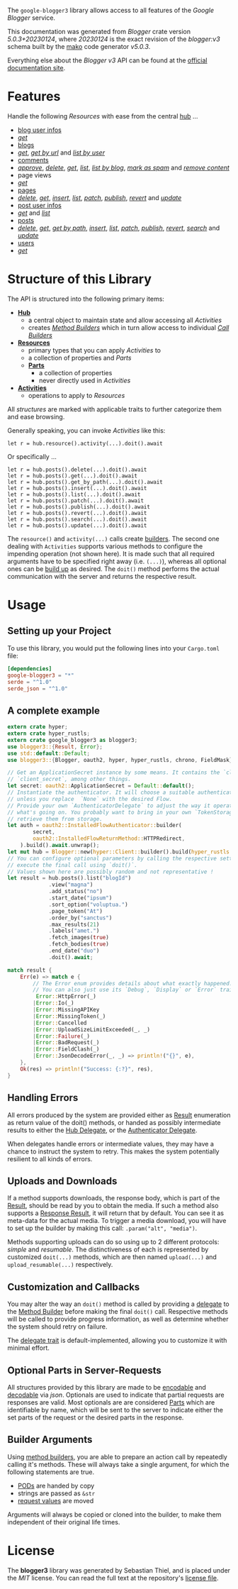 <!---
DO NOT EDIT !
This file was generated automatically from 'src/generator/templates/api/README.md.mako'
DO NOT EDIT !
-->
The `google-blogger3` library allows access to all features of the *Google Blogger* service.

This documentation was generated from *Blogger* crate version *5.0.3+20230124*, where *20230124* is the exact revision of the *blogger:v3* schema built by the [mako](http://www.makotemplates.org/) code generator *v5.0.3*.

Everything else about the *Blogger* *v3* API can be found at the
[official documentation site](https://developers.google.com/blogger/docs/3.0/getting_started).
# Features

Handle the following *Resources* with ease from the central [hub](https://docs.rs/google-blogger3/5.0.3+20230124/google_blogger3/Blogger) ... 

* [blog user infos](https://docs.rs/google-blogger3/5.0.3+20230124/google_blogger3/api::BlogUserInfo)
 * [*get*](https://docs.rs/google-blogger3/5.0.3+20230124/google_blogger3/api::BlogUserInfoGetCall)
* [blogs](https://docs.rs/google-blogger3/5.0.3+20230124/google_blogger3/api::Blog)
 * [*get*](https://docs.rs/google-blogger3/5.0.3+20230124/google_blogger3/api::BlogGetCall), [*get by url*](https://docs.rs/google-blogger3/5.0.3+20230124/google_blogger3/api::BlogGetByUrlCall) and [*list by user*](https://docs.rs/google-blogger3/5.0.3+20230124/google_blogger3/api::BlogListByUserCall)
* [comments](https://docs.rs/google-blogger3/5.0.3+20230124/google_blogger3/api::Comment)
 * [*approve*](https://docs.rs/google-blogger3/5.0.3+20230124/google_blogger3/api::CommentApproveCall), [*delete*](https://docs.rs/google-blogger3/5.0.3+20230124/google_blogger3/api::CommentDeleteCall), [*get*](https://docs.rs/google-blogger3/5.0.3+20230124/google_blogger3/api::CommentGetCall), [*list*](https://docs.rs/google-blogger3/5.0.3+20230124/google_blogger3/api::CommentListCall), [*list by blog*](https://docs.rs/google-blogger3/5.0.3+20230124/google_blogger3/api::CommentListByBlogCall), [*mark as spam*](https://docs.rs/google-blogger3/5.0.3+20230124/google_blogger3/api::CommentMarkAsSpamCall) and [*remove content*](https://docs.rs/google-blogger3/5.0.3+20230124/google_blogger3/api::CommentRemoveContentCall)
* page views
 * [*get*](https://docs.rs/google-blogger3/5.0.3+20230124/google_blogger3/api::PageViewGetCall)
* [pages](https://docs.rs/google-blogger3/5.0.3+20230124/google_blogger3/api::Page)
 * [*delete*](https://docs.rs/google-blogger3/5.0.3+20230124/google_blogger3/api::PageDeleteCall), [*get*](https://docs.rs/google-blogger3/5.0.3+20230124/google_blogger3/api::PageGetCall), [*insert*](https://docs.rs/google-blogger3/5.0.3+20230124/google_blogger3/api::PageInsertCall), [*list*](https://docs.rs/google-blogger3/5.0.3+20230124/google_blogger3/api::PageListCall), [*patch*](https://docs.rs/google-blogger3/5.0.3+20230124/google_blogger3/api::PagePatchCall), [*publish*](https://docs.rs/google-blogger3/5.0.3+20230124/google_blogger3/api::PagePublishCall), [*revert*](https://docs.rs/google-blogger3/5.0.3+20230124/google_blogger3/api::PageRevertCall) and [*update*](https://docs.rs/google-blogger3/5.0.3+20230124/google_blogger3/api::PageUpdateCall)
* [post user infos](https://docs.rs/google-blogger3/5.0.3+20230124/google_blogger3/api::PostUserInfo)
 * [*get*](https://docs.rs/google-blogger3/5.0.3+20230124/google_blogger3/api::PostUserInfoGetCall) and [*list*](https://docs.rs/google-blogger3/5.0.3+20230124/google_blogger3/api::PostUserInfoListCall)
* [posts](https://docs.rs/google-blogger3/5.0.3+20230124/google_blogger3/api::Post)
 * [*delete*](https://docs.rs/google-blogger3/5.0.3+20230124/google_blogger3/api::PostDeleteCall), [*get*](https://docs.rs/google-blogger3/5.0.3+20230124/google_blogger3/api::PostGetCall), [*get by path*](https://docs.rs/google-blogger3/5.0.3+20230124/google_blogger3/api::PostGetByPathCall), [*insert*](https://docs.rs/google-blogger3/5.0.3+20230124/google_blogger3/api::PostInsertCall), [*list*](https://docs.rs/google-blogger3/5.0.3+20230124/google_blogger3/api::PostListCall), [*patch*](https://docs.rs/google-blogger3/5.0.3+20230124/google_blogger3/api::PostPatchCall), [*publish*](https://docs.rs/google-blogger3/5.0.3+20230124/google_blogger3/api::PostPublishCall), [*revert*](https://docs.rs/google-blogger3/5.0.3+20230124/google_blogger3/api::PostRevertCall), [*search*](https://docs.rs/google-blogger3/5.0.3+20230124/google_blogger3/api::PostSearchCall) and [*update*](https://docs.rs/google-blogger3/5.0.3+20230124/google_blogger3/api::PostUpdateCall)
* [users](https://docs.rs/google-blogger3/5.0.3+20230124/google_blogger3/api::User)
 * [*get*](https://docs.rs/google-blogger3/5.0.3+20230124/google_blogger3/api::UserGetCall)




# Structure of this Library

The API is structured into the following primary items:

* **[Hub](https://docs.rs/google-blogger3/5.0.3+20230124/google_blogger3/Blogger)**
    * a central object to maintain state and allow accessing all *Activities*
    * creates [*Method Builders*](https://docs.rs/google-blogger3/5.0.3+20230124/google_blogger3/client::MethodsBuilder) which in turn
      allow access to individual [*Call Builders*](https://docs.rs/google-blogger3/5.0.3+20230124/google_blogger3/client::CallBuilder)
* **[Resources](https://docs.rs/google-blogger3/5.0.3+20230124/google_blogger3/client::Resource)**
    * primary types that you can apply *Activities* to
    * a collection of properties and *Parts*
    * **[Parts](https://docs.rs/google-blogger3/5.0.3+20230124/google_blogger3/client::Part)**
        * a collection of properties
        * never directly used in *Activities*
* **[Activities](https://docs.rs/google-blogger3/5.0.3+20230124/google_blogger3/client::CallBuilder)**
    * operations to apply to *Resources*

All *structures* are marked with applicable traits to further categorize them and ease browsing.

Generally speaking, you can invoke *Activities* like this:

```Rust,ignore
let r = hub.resource().activity(...).doit().await
```

Or specifically ...

```ignore
let r = hub.posts().delete(...).doit().await
let r = hub.posts().get(...).doit().await
let r = hub.posts().get_by_path(...).doit().await
let r = hub.posts().insert(...).doit().await
let r = hub.posts().list(...).doit().await
let r = hub.posts().patch(...).doit().await
let r = hub.posts().publish(...).doit().await
let r = hub.posts().revert(...).doit().await
let r = hub.posts().search(...).doit().await
let r = hub.posts().update(...).doit().await
```

The `resource()` and `activity(...)` calls create [builders][builder-pattern]. The second one dealing with `Activities` 
supports various methods to configure the impending operation (not shown here). It is made such that all required arguments have to be 
specified right away (i.e. `(...)`), whereas all optional ones can be [build up][builder-pattern] as desired.
The `doit()` method performs the actual communication with the server and returns the respective result.

# Usage

## Setting up your Project

To use this library, you would put the following lines into your `Cargo.toml` file:

```toml
[dependencies]
google-blogger3 = "*"
serde = "^1.0"
serde_json = "^1.0"
```

## A complete example

```Rust
extern crate hyper;
extern crate hyper_rustls;
extern crate google_blogger3 as blogger3;
use blogger3::{Result, Error};
use std::default::Default;
use blogger3::{Blogger, oauth2, hyper, hyper_rustls, chrono, FieldMask};

// Get an ApplicationSecret instance by some means. It contains the `client_id` and 
// `client_secret`, among other things.
let secret: oauth2::ApplicationSecret = Default::default();
// Instantiate the authenticator. It will choose a suitable authentication flow for you, 
// unless you replace  `None` with the desired Flow.
// Provide your own `AuthenticatorDelegate` to adjust the way it operates and get feedback about 
// what's going on. You probably want to bring in your own `TokenStorage` to persist tokens and
// retrieve them from storage.
let auth = oauth2::InstalledFlowAuthenticator::builder(
        secret,
        oauth2::InstalledFlowReturnMethod::HTTPRedirect,
    ).build().await.unwrap();
let mut hub = Blogger::new(hyper::Client::builder().build(hyper_rustls::HttpsConnectorBuilder::new().with_native_roots().https_or_http().enable_http1().build()), auth);
// You can configure optional parameters by calling the respective setters at will, and
// execute the final call using `doit()`.
// Values shown here are possibly random and not representative !
let result = hub.posts().list("blogId")
             .view("magna")
             .add_status("no")
             .start_date("ipsum")
             .sort_option("voluptua.")
             .page_token("At")
             .order_by("sanctus")
             .max_results(21)
             .labels("amet.")
             .fetch_images(true)
             .fetch_bodies(true)
             .end_date("duo")
             .doit().await;

match result {
    Err(e) => match e {
        // The Error enum provides details about what exactly happened.
        // You can also just use its `Debug`, `Display` or `Error` traits
         Error::HttpError(_)
        |Error::Io(_)
        |Error::MissingAPIKey
        |Error::MissingToken(_)
        |Error::Cancelled
        |Error::UploadSizeLimitExceeded(_, _)
        |Error::Failure(_)
        |Error::BadRequest(_)
        |Error::FieldClash(_)
        |Error::JsonDecodeError(_, _) => println!("{}", e),
    },
    Ok(res) => println!("Success: {:?}", res),
}

```
## Handling Errors

All errors produced by the system are provided either as [Result](https://docs.rs/google-blogger3/5.0.3+20230124/google_blogger3/client::Result) enumeration as return value of
the doit() methods, or handed as possibly intermediate results to either the 
[Hub Delegate](https://docs.rs/google-blogger3/5.0.3+20230124/google_blogger3/client::Delegate), or the [Authenticator Delegate](https://docs.rs/yup-oauth2/*/yup_oauth2/trait.AuthenticatorDelegate.html).

When delegates handle errors or intermediate values, they may have a chance to instruct the system to retry. This 
makes the system potentially resilient to all kinds of errors.

## Uploads and Downloads
If a method supports downloads, the response body, which is part of the [Result](https://docs.rs/google-blogger3/5.0.3+20230124/google_blogger3/client::Result), should be
read by you to obtain the media.
If such a method also supports a [Response Result](https://docs.rs/google-blogger3/5.0.3+20230124/google_blogger3/client::ResponseResult), it will return that by default.
You can see it as meta-data for the actual media. To trigger a media download, you will have to set up the builder by making
this call: `.param("alt", "media")`.

Methods supporting uploads can do so using up to 2 different protocols: 
*simple* and *resumable*. The distinctiveness of each is represented by customized 
`doit(...)` methods, which are then named `upload(...)` and `upload_resumable(...)` respectively.

## Customization and Callbacks

You may alter the way an `doit()` method is called by providing a [delegate](https://docs.rs/google-blogger3/5.0.3+20230124/google_blogger3/client::Delegate) to the 
[Method Builder](https://docs.rs/google-blogger3/5.0.3+20230124/google_blogger3/client::CallBuilder) before making the final `doit()` call. 
Respective methods will be called to provide progress information, as well as determine whether the system should 
retry on failure.

The [delegate trait](https://docs.rs/google-blogger3/5.0.3+20230124/google_blogger3/client::Delegate) is default-implemented, allowing you to customize it with minimal effort.

## Optional Parts in Server-Requests

All structures provided by this library are made to be [encodable](https://docs.rs/google-blogger3/5.0.3+20230124/google_blogger3/client::RequestValue) and 
[decodable](https://docs.rs/google-blogger3/5.0.3+20230124/google_blogger3/client::ResponseResult) via *json*. Optionals are used to indicate that partial requests are responses 
are valid.
Most optionals are are considered [Parts](https://docs.rs/google-blogger3/5.0.3+20230124/google_blogger3/client::Part) which are identifiable by name, which will be sent to 
the server to indicate either the set parts of the request or the desired parts in the response.

## Builder Arguments

Using [method builders](https://docs.rs/google-blogger3/5.0.3+20230124/google_blogger3/client::CallBuilder), you are able to prepare an action call by repeatedly calling it's methods.
These will always take a single argument, for which the following statements are true.

* [PODs][wiki-pod] are handed by copy
* strings are passed as `&str`
* [request values](https://docs.rs/google-blogger3/5.0.3+20230124/google_blogger3/client::RequestValue) are moved

Arguments will always be copied or cloned into the builder, to make them independent of their original life times.

[wiki-pod]: http://en.wikipedia.org/wiki/Plain_old_data_structure
[builder-pattern]: http://en.wikipedia.org/wiki/Builder_pattern
[google-go-api]: https://github.com/google/google-api-go-client

# License
The **blogger3** library was generated by Sebastian Thiel, and is placed 
under the *MIT* license.
You can read the full text at the repository's [license file][repo-license].

[repo-license]: https://github.com/Byron/google-apis-rsblob/main/LICENSE.md

